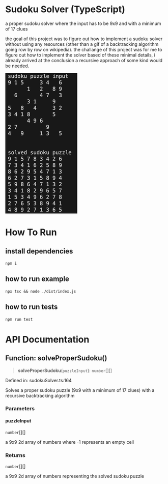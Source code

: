 # Sudoku Solver (TypeScript)
a proper sudoku solver where the input has to be 9x9 and with a minimum of 17 clues

the goal of this project was to figure out how to implement a sudoku solver without using any resources (other than a gif of a backtracking algorithm going row by row on wikipedia). the challange of this project was for me to figure out how to implement the solver based of these minimal details, i already arrived at the conclusion a recursive approach of some kind would be needed.

![screenshot of solved sudoku puzzle input](./solved-sudoku-puzzle-screenshot.png)

# How To Run
## install dependencies
```
npm i
```

## how to run example 
```
npx tsc && node ./dist/index.js
```

## how to run tests
```
npm run test
```

# API Documentation 
## Function: solveProperSudoku()

> **solveProperSudoku**(`puzzleInput`): `number`[][]

Defined in: sudokuSolver.ts:164

Solves a proper sudoku puzzle (9x9 with a minimum of 17 clues) with a recursive backtracking algorithm

### Parameters

#### puzzleInput

`number`[][]

a 9x9 2d array of numbers where -1 represents an empty cell

### Returns

`number`[][]

a 9x9 2d array of numbers representing the solved sudoku puzzle


